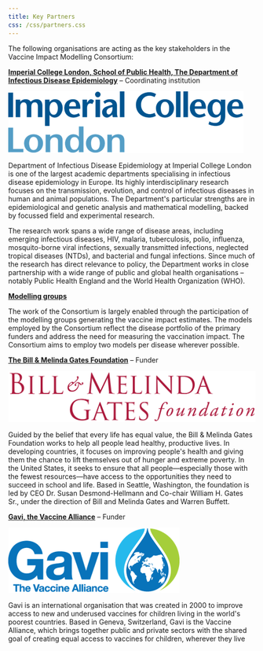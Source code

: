 ```yaml
---
title: Key Partners
css: /css/partners.css
---
```


The following organisations are acting as the key stakeholders in the Vaccine Impact Modelling Consortium:

**[Imperial College London, School of Public Health, The Department of Infectious Disease Epidemiology](https://www.imperial.ac.uk/school-public-health/infectious-disease-epidemiology/)** – Coordinating institution 

<a href="https://www.imperial.ac.uk/school-public-health/infectious-disease-epidemiology/"><img src="/img/ICL_logo.png" /></a>
	
Department of Infectious Disease Epidemiology at Imperial College London is one of the largest academic departments specialising in infectious disease epidemiology in Europe. Its highly interdisciplinary research focuses on the transmission, evolution, and control of infectious diseases in human and animal populations. The Department's particular strengths are in epidemiological and genetic analysis and mathematical modelling, backed by focussed field and experimental research.
	
The research work spans a wide range of disease areas, including emerging infectious diseases, HIV, malaria, tuberculosis, polio, influenza, mosquito-borne viral infections, sexually transmitted infections, neglected tropical diseases (NTDs), and bacterial and fungal infections. Since much of the research has direct relevance to policy, the Department works in close partnership with a wide range of public and global health organisations – notably Public Health England and the World Health Organization (WHO).
	
**[Modelling groups](/modellers)**

The work of the Consortium is largely enabled through the participation of the modelling groups generating the vaccine impact estimates. The models employed by the Consortium reflect the disease portfolio of the primary funders and address the need for measuring the vaccination impact. The Consortium aims to employ two models per disease wherever possible.

**[The Bill & Melinda Gates Foundation](http://www.gatesfoundation.org/)** – Funder

<a href="http://www.gatesfoundation.org/"><img src="/img/Bill-Melinda-Gates-Foundation-Logo.png" /><a/>
	
Guided by the belief that every life has equal value, the Bill & Melinda Gates Foundation works to help all people lead healthy, productive lives. In developing countries, it focuses on improving people's health and giving them the chance to lift themselves out of hunger and extreme poverty. In the United States, it seeks to ensure that all people—especially those with the fewest resources—have access to the opportunities they need to succeed in school and life. Based in Seattle, Washington, the foundation is led by CEO Dr. Susan Desmond-Hellmann and Co-chair William H. Gates Sr., under the direction of Bill and Melinda Gates and Warren Buffett.
	
**[Gavi, the Vaccine Alliance](http://www.gavi.org/)** – Funder

<a href="http://www.gavi.org/"><img src="/img/Gavi_logo.png" /></a>

Gavi is an international organisation that was created in 2000 to improve access to new and underused vaccines for children living in the world's poorest countries. Based in Geneva, Switzerland, Gavi is the Vaccine Alliance, which brings together public and private sectors with the shared goal of creating equal access to vaccines for children, wherever they live
	
